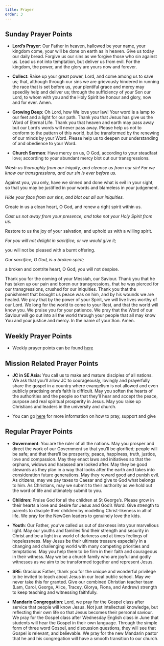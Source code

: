 ```yaml
---
title: Prayer
order: 3
---
```


## Sunday Prayer Points

- **Lord’s Prayer**: Our Father in heaven, hallowed be your name, your kingdom come, your will be done on earth as in heaven. Give us today our daily bread. Forgive us our sins as we forgive those who sin against us. Lead us not into temptation, but deliver us from evil. For the kingdom, the power, and the glory are yours now and forever.

- **Collect**: Raise up your great power, Lord, and come among us to save us; that, although through our sins we are grievously hindered in running the race that is set before us, your plentiful grace and mercy may speedily help and deliver us; through the sufficiency of your Son our Lord, to whom with you and the Holy Spirit be honour and glory, now and for ever. Amen.
- **Growing Deep:** Oh Lord, how We love your law! Your word is a lamp to our feet and a light for our path. Thank you that Jesus has give us the Word of Eternal Life. Thank you that heaven and earth may pass away but our Lord’s words will never pass away. Please help us not to conform to the pattern of this world, but be transformed by the renewing of our minds by your Word. Please help us to deepen our understanding of and obedience to your Word. 


- **Church Sermon**: Have mercy on us, O God, according to your steadfast love; according to your abundant mercy blot out our transgressions.

 _Wash us thoroughly from our iniquity, and cleanse us from our sin! For we know our transgressions, and our sin is ever before us._
 
 Against you, you only, have we sinned and done what is evil in your sight, so that you may be justified in your words and blameless in your judgement.
 
 _Hide your face from our sins, and blot out all our iniquities._
 
 Create in us a clean heart, O God, and renew a right spirit within us.
 
 _Cast us not away from your presence, and take not your Holy Spirit from us._
 
 Restore to us the joy of your salvation, and uphold us with a willing spirit.
 
 _For you will not delight in sacrifice, or we would give it;_
 
 you will not be pleased with a burnt offering.
 
 _Our sacrifice, O God, is a broken spirit;_
 
 a broken and contrite heart, O God, you will not despise.

Thank you for the coming of your Messiah, our Saviour. Thank you that he has taken up our pain and boren our transgressions, that he was pierced for our transgressions, crushed for our iniquities. Thank you that the punishment that brought us peace was on him, and by his wounds we are healed. 
We pray that by the power of your Spirit, we will live lives worthy of our Lord. We long for the world to come to your Rest, and that the world will know you. We praise you for your patience. We pray that the Word of our Saviour will go out into all the world through your people that all may know You and your justice and mercy. In the name of your Son. 
 Amen. 

## Weekly Prayer Points
  
- Weekly prayer points can be found [here](https://stgeorgeshurstville.org.au/prayer)


## Mission Related Prayer Points
- **JC in SE Asia:** You call us to make and mature disciples of all nations. We ask that you’ll allow JC to courageously, lovingly and prayerfully share the gospel in a country where evangelism is not allowed and even publicly practising one’s faith is difficult. May you soften the hearts of the authorities and the people so that they’ll hear and accept the peace, purpose and real spiritual prosperity in Jesus. May you raise up Christians and leaders in the university and church. 

- You can go [here](https://stgeorgeshurstville.org.au/mission-partners) for more information on how to pray, support and give


## Regular Prayer Points
- **Government**: You are the ruler of all the nations. May you prosper and direct the work of our Government so that you’ll be glorified; people will be safe; and that there’ll be prosperity, peace, happiness, truth, justice, love and compassion. May they enact laws and initiatives so that the orphans, widows and harassed are looked after. May they be good stewards as they plan in a way that looks after the earth and takes into consideration future generations. May they reward good and punish evil. As citizens, may we pay taxes to Caesar and give to God what belongs to him. As Christians, may we submit to their authority as we hold out the word of life and ultimately submit to you.

- **Children**: Praise God for all the children at St George’s. Please grow in their hearts a love and desire for Jesus and God’s Word. Give strength to parents to disciple their children by modelling Christ-likeness in all of life. We pray for the NewGen leaders to genuinely love the kids. 

- **Youth**: Our Father, you’ve called us out of darkness into your marvellous light. May our youths and families find their strength and security in Christ and be a light in a world of darkness and at times feelings of hopelessness. May Jesus be their ultimate treasure especially in a changing and challenging world with many competing priorities and temptations. May you help them to be firm in their faith and courageous in their witness. May we be a church family who are joyful and godly witnesses as we aim to be transformed together and represent Jesus.

- **SRE**: Gracious Father, thank you for the unique and wonderful privilege to be invited to teach about Jesus in our local public school. May we never take this for granted. Give our combined Christian teacher team (Lam, Carol, George, Alice, Tracey, Glorya, Fiona, and Andrew) strength to keep teaching and witnessing faithfully. 

- **Mandarin Congregation**: Lord, we pray for the Gospel class after service that people will know Jesus. Not just intellectual knowledge, but reflecting their own life so that Jesus becomes their personal saviour. We pray for the Gospel class after Wednesday English class in June that students will hear the Gospel in their own language. Through the simple form of three word Gospel, and discussion questions, they will see that Gospel is relevant, and believable. We pray for the new Mandarin pastor that he and his congregation will have a smooth transition to our church.

